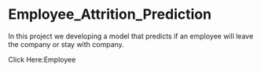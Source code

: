 # Employee_Attrition_Prediction
In this project we developing a model that predicts if an employee  will leave the company or stay with company.


Click Here:Employee
